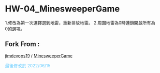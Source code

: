 # HW-04_MinesweeperGame

1.修改為第一次選擇選到地雷，重新排放地雷。
2.周圍地雷為0時連鎖開啟所有為0的選項。

## Fork From :
[jimdevops19](https://github.com/jimdevops19) / [MinesweeperGame](https://github.com/jimdevops19/MinesweeperGame)

<font color="#66CCFF">最後修改於 2022/06/15</font>
